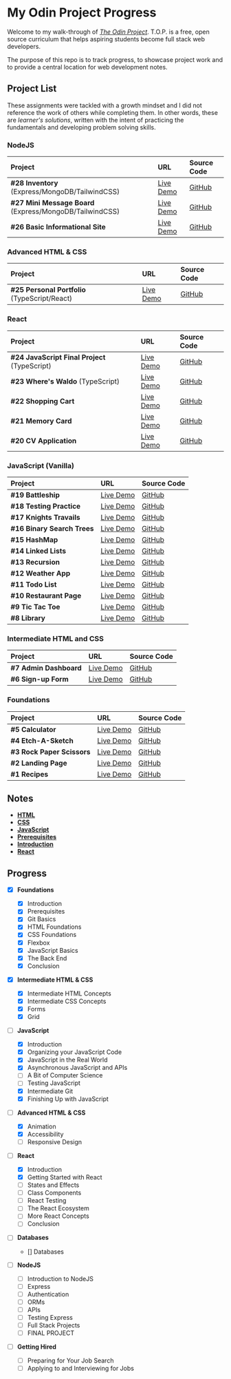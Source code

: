 # My Odin Project Progress

Welcome to my walk-through of [_The Odin Project_](https://www.theodinproject.com). T.O.P. is a free, open source curriculum that helps aspiring students become full stack web developers.

The purpose of this repo is to track progress, to showcase project work and to provide a central location for web development notes.

## Project List

These assignments were tackled with a growth mindset and I did not reference the work of others while completing them. In other words, these are _learner's solutions_, written with the intent of practicing the fundamentals and developing problem solving skills.

### NodeJS

| Project                                                  | URL           | Source Code |
| :------------------------------------------------------- | :------------ | :---------- |
| **#28 Inventory** (Express/MongoDB/TailwindCSS)          | [Live Demo]() | [GitHub]()  |
| **#27 Mini Message Board** (Express/MongoDB/TailwindCSS) | [Live Demo]() | [GitHub]()  |
| **#26 Basic Informational Site**                         | [Live Demo]() | [GitHub]()  |

### Advanced HTML & CSS

| Project                                       | URL           | Source Code |
| :-------------------------------------------- | :------------ | :---------- |
| **#25 Personal Portfolio** (TypeScript/React) | [Live Demo]() | [GitHub]()  |

### React

| Project                                       | URL           | Source Code |
| :-------------------------------------------- | :------------ | :---------- |
| **#24 JavaScript Final Project** (TypeScript) | [Live Demo]() | [GitHub]()  |
| **#23 Where's Waldo** (TypeScript)            | [Live Demo]() | [GitHub]()  |
| **#22 Shopping Cart**                         | [Live Demo]() | [GitHub]()  |
| **#21 Memory Card**                           | [Live Demo]() | [GitHub]()  |
| **#20 CV Application**                        | [Live Demo]() | [GitHub]()  |

### JavaScript (Vanilla)

| Project                     | URL                                                               | Source Code                                                     |
| :-------------------------- | :---------------------------------------------------------------- | :-------------------------------------------------------------- |
| **#19 Battleship**          | [Live Demo]()                                                     | [GitHub]()                                                      |
| **#18 Testing Practice**    | [Live Demo]()                                                     | [GitHub]()                                                      |
| **#17 Knights Travails**    | [Live Demo]()                                                     | [GitHub](https://github.com/DustinYochim/odin-knights-travails) |
| **#16 Binary Search Trees** | [Live Demo]()                                                     | [GitHub](https://github.com/DustinYochim/odin-bst)              |
| **#15 HashMap**             | [Live Demo]()                                                     | [GitHub]()                                                      |
| **#14 Linked Lists**        | [Live Demo]()                                                     | [GitHub](https://github.com/DustinYochim/odin-linked-lists)     |
| **#13 Recursion**           | [Live Demo]()                                                     | [GitHub](https://github.com/DustinYochim/odin-recursion)        |
| **#12 Weather App**         | [Live Demo](https://dustinyochim.github.io/odin-weather-app/)     | [GitHub](https://github.com/DustinYochim/odin-weather-app)      |
| **#11 Todo List**           | [Live Demo](https://dustinyochim.github.io/odin-todo/)            | [GitHub](https://github.com/DustinYochim/odin-todo)             |
| **#10 Restaurant Page**     | [Live Demo](https://dustinyochim.github.io/odin-restaurant-page/) | [GitHub](https://github.com/DustinYochim/odin-restaurant-page)  |
| **#9 Tic Tac Toe**          | [Live Demo](https://dustinyochim.github.io/odin-tic-tac-toe/)     | [GitHub](https://github.com/DustinYochim/odin-tic-tac-toe)      |
| **#8 Library**              | [Live Demo](https://dustinyochim.github.io/odin-library/)         | [GitHub](https://github.com/DustinYochim/odin-library)          |

### Intermediate HTML and CSS

| Project                | URL                                                               | Source Code                                                    |
| :--------------------- | :---------------------------------------------------------------- | :------------------------------------------------------------- |
| **#7 Admin Dashboard** | [Live Demo](https://dustinyochim.github.io/odin-admin-dashboard/) | [GitHub](https://github.com/DustinYochim/odin-admin-dashboard) |
| **#6 Sign-up Form**    | [Live Demo](https://dustinyochim.github.io/odin-sign-up-form/)    | [GitHub](https://github.com/DustinYochim/odin-sign-up-form)    |

### Foundations

| Project                    | URL                                                             | Source Code                                                                     |
| :------------------------- | :-------------------------------------------------------------- | :------------------------------------------------------------------------------ |
| **#5 Calculator**          | [Live Demo](https://dustinyochim.github.io/odin-calculator/)    | [GitHub](https://github.com/DustinYochim/odin-calculator)                       |
| **#4 Etch-A-Sketch**       | [Live Demo](https://dustinyochim.github.io/odin-etch-a-sketch/) | [GitHub](https://github.com/DustinYochim/odin-etch-a-sketch)                    |
| **#3 Rock Paper Scissors** | [Live Demo](https://dustinyochim.github.io/odin-rps/)           | [GitHub](https://github.com/DustinYochim/odin-rps)                              |
| **#2 Landing Page**        | [Live Demo](https://dustinyochim.github.io/odin-landing-page/)  | [GitHub](https://github.com/DustinYochim/odin-landing-page/blob/main/README.md) |
| **#1 Recipes**             | [Live Demo](https://dustinyochim.github.io/odin-recipes/)       | [GitHub](https://github.com/DustinYochim/odin-recipes)                          |

## Notes

- [**HTML**](Notes/html.md)
- [**CSS**](Notes/css.md)
- [**JavaScript**](Notes/js.md)
- [**Prerequisites**](Notes/prerequisites.md)
- [**Introduction**](Notes/introduction.md)
- [**React**](Notes/react.md)

## Progress

- [x] **Foundations**

  - [x] Introduction
  - [x] Prerequisites
  - [x] Git Basics
  - [x] HTML Foundations
  - [x] CSS Foundations
  - [x] Flexbox
  - [x] JavaScript Basics
  - [x] The Back End
  - [x] Conclusion

- [X] **Intermediate HTML & CSS**

  - [x] Intermediate HTML Concepts
  - [x] Intermediate CSS Concepts
  - [x] Forms
  - [x] Grid

- [ ] **JavaScript**

  - [x] Introduction
  - [x] Organizing your JavaScript Code
  - [x] JavaScript in the Real World
  - [x] Asynchronous JavaScript and APIs
  - [ ] A Bit of Computer Science
  - [ ] Testing JavaScript
  - [x] Intermediate Git
  - [x] Finishing Up with JavaScript

- [ ] **Advanced HTML & CSS**

  - [x] Animation
  - [x] Accessibility
  - [ ] Responsive Design

- [ ] **React**

  - [x] Introduction
  - [x] Getting Started with React
  - [ ] States and Effects
  - [ ] Class Components
  - [ ] React Testing
  - [ ] The React Ecosystem
  - [ ] More React Concepts
  - [ ] Conclusion

- [ ] **Databases**

  - [] Databases

- [ ] **NodeJS**

  - [ ] Introduction to NodeJS
  - [ ] Express
  - [ ] Authentication
  - [ ] ORMs
  - [ ] APIs
  - [ ] Testing Express
  - [ ] Full Stack Projects
  - [ ] FINAL PROJECT

- [ ] **Getting Hired**
  - [ ] Preparing for Your Job Search
  - [ ] Applying to and Interviewing for Jobs
